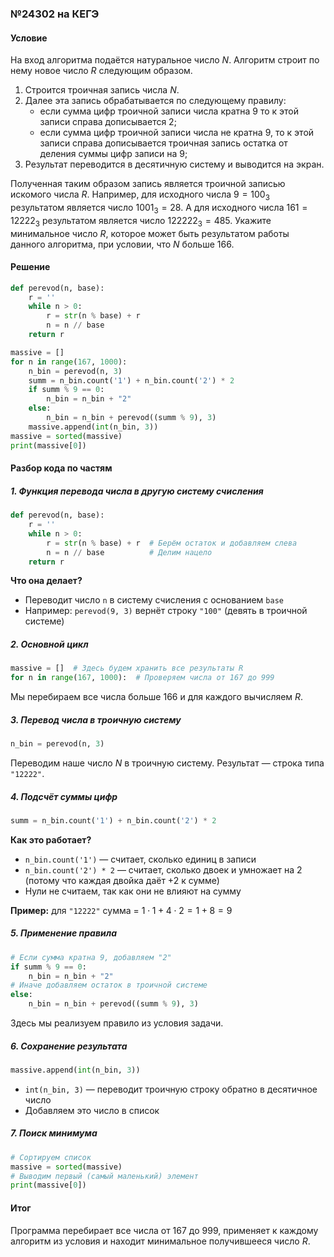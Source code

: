 ### №24302 на КЕГЭ

#### Условие

На вход алгоритма подаётся натуральное число $N$. Алгоритм строит по нему новое число $R$ следующим образом.
1. Строится троичная запись числа $N$.
2. Далее эта запись обрабатывается по следующему правилу:
    - если сумма цифр троичной записи числа кратна $9$ то к этой записи справа дописывается $2$;
    - если сумма цифр троичной записи числа не кратна $9$, то к этой записи справа дописывается троичная запись остатка от деления суммы цифр записи на $9$;
3. Результат переводится в десятичную систему и выводится на экран.

Полученная таким образом запись является троичной записью искомого числа $R$. Например, для исходного числа $9 = 100_3$ результатом является число $1001_{3} = 28$. А для исходного числа $161 = 12222_3$ результатом является число $122222_3 = 485$.
Укажите минимальное число $R$, которое может быть результатом работы данного алгоритма, при условии, что $N$ больше $166$.

#### Решение

```python 
def perevod(n, base):
    r = ''
    while n > 0:
        r = str(n % base) + r 
        n = n // base
    return r

massive = []
for n in range(167, 1000):
    n_bin = perevod(n, 3)
    summ = n_bin.count('1') + n_bin.count('2') * 2
    if summ % 9 == 0:
        n_bin = n_bin + "2"
    else:
        n_bin = n_bin + perevod((summ % 9), 3)
    massive.append(int(n_bin, 3))
massive = sorted(massive)
print(massive[0])
```

#### Разбор кода по частям

##### 1. Функция перевода числа в другую систему счисления

```python
def perevod(n, base):
    r = ''
    while n > 0:
        r = str(n % base) + r  # Берём остаток и добавляем слева
        n = n // base          # Делим нацело
    return r
```

**Что она делает?**
- Переводит число `n` в систему счисления с основанием `base`
- Например: `perevod(9, 3)` вернёт строку `"100"` (девять в троичной системе)

##### 2. Основной цикл

```python
massive = []  # Здесь будем хранить все результаты R
for n in range(167, 1000):  # Проверяем числа от 167 до 999
```

Мы перебираем все числа больше $166$ и для каждого вычисляем $R$.

##### 3. Перевод числа в троичную систему

```python
n_bin = perevod(n, 3)
```

Переводим наше число $N$ в троичную систему. Результат — строка типа `"12222"`.

##### 4. Подсчёт суммы цифр

```python
summ = n_bin.count('1') + n_bin.count('2') * 2
```

**Как это работает?**
- `n_bin.count('1')` — считает, сколько единиц в записи
- `n_bin.count('2') * 2` — считает, сколько двоек и умножает на 2 (потому что каждая двойка даёт $+2$ к сумме)
- Нули не считаем, так как они не влияют на сумму

**Пример:** для `"12222"` сумма = $1 \cdot 1 + 4 \cdot 2 = 1 + 8 = 9$

##### 5. Применение правила

```python
# Если сумма кратна 9, добавляем "2"
if summ % 9 == 0:
    n_bin = n_bin + "2"  
# Иначе добавляем остаток в троичной системе
else:
    n_bin = n_bin + perevod((summ % 9), 3) 
```

Здесь мы реализуем правило из условия задачи.

##### 6. Сохранение результата

```python
massive.append(int(n_bin, 3))
```

- `int(n_bin, 3)` — переводит троичную строку обратно в десятичное число
- Добавляем это число в список

##### 7. Поиск минимума

```python
# Сортируем список
massive = sorted(massive)  
# Выводим первый (самый маленький) элемент
print(massive[0])          
```

#### Итог

Программа перебирает все числа от $167$ до $999$, применяет к каждому алгоритм из условия и находит минимальное получившееся число $R$.
